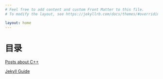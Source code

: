 ```yaml
---
# Feel free to add content and custom Front Matter to this file.
# To modify the layout, see https://jekyllrb.com/docs/themes/#overriding-theme-defaults

layout: home
---
```

# 目录
[Posts about C++](/cat/c++/)

[Jekyll Guide](/cat/jekyll_helper)
